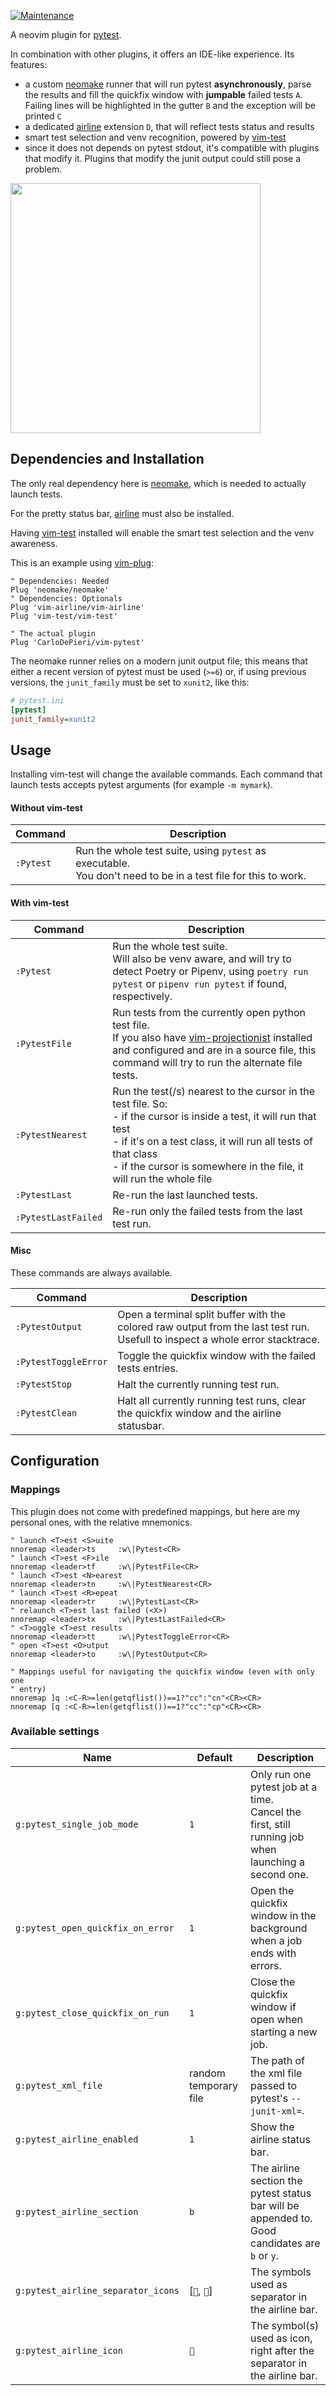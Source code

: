 [![Maintenance](https://img.shields.io/maintenance/yes/2023)](https://github.com/CarloDePieri/pymailtm/)

A neovim plugin for [pytest](https://docs.pytest.org/en/latest/).

In combination with other plugins, it offers an IDE-like experience. Its features:

- a custom [neomake](https://github.com/neomake/neomake) runner that will run
pytest **asynchronously**, parse the results and fill the quickfix window with
**jumpable** failed tests `A`. Failing lines will be highlighted in the gutter `B`
and the exception will be printed `C`
- a dedicated [airline](https://github.com/vim-airline/vim-airline) extension `D`,
that will reflect tests status and results
- smart test selection and venv recognition, powered by [vim-test](https://github.com/vim-test/vim-test/)
- since it does not depends on pytest stdout, it's compatible with plugins that modify
it. Plugins that modify the junit output could still pose a problem.

<img src="https://user-images.githubusercontent.com/5459291/108346515-c0ba1b80-71df-11eb-9757-02dc9811a045.png" width="400">

## Dependencies and Installation

The only real dependency here is [neomake](https://github.com/neomake/neomake),
which is needed to actually launch tests.

For the pretty status bar, [airline](https://github.com/vim-airline/vim-airline)
must also be installed.

Having [vim-test](https://github.com/vim-test/vim-test/) installed will enable
the smart test selection and the venv awareness.

This is an example using [vim-plug](https://github.com/junegunn/vim-plug):

```vim
" Dependencies: Needed 
Plug 'neomake/neomake'
" Dependencies: Optionals
Plug 'vim-airline/vim-airline'
Plug 'vim-test/vim-test'

" The actual plugin
Plug 'CarloDePieri/vim-pytest'
```

The neomake runner relies on a modern junit output file; this means that either
a recent version of pytest must be used (`>=6`) or, if using previous versions, the
`junit_family` must be set to `xunit2`, like this:

```ini
# pytest.ini
[pytest]
junit_family=xunit2
```

## Usage

Installing vim-test will change the available commands. Each command that
launch tests accepts pytest arguments (for example `-m mymark`).

#### Without vim-test

| Command | Description |
|---------|-------------|
| `:Pytest` | Run the whole test suite, using `pytest` as executable.<br/>You don't need to be in a test file for this to work. |

#### With vim-test

| Command | Description |
|---------|-------------|
| `:Pytest` | Run the whole test suite.<br/>Will also be venv aware, and will try to detect Poetry or Pipenv, using `poetry run pytest` or `pipenv run pytest` if found, respectively. |
| `:PytestFile` | Run tests from the currently open python test file.<br/>If you also have [vim-projectionist](https://github.com/tpope/vim-projectionist) installed and configured and are in a source file, this command will try to run the alternate file tests. |
| `:PytestNearest` | Run the test(/s) nearest to the cursor in the test file. So:<br/> - if the cursor is inside a test, it will run that test<br/>- if it's on a test class, it will run all tests of that class<br/>- if the cursor is somewhere in the file, it will run the whole file |
| `:PytestLast` | Re-run the last launched tests. |
| `:PytestLastFailed` | Re-run only the failed tests from the last test run. |

#### Misc

These commands are always available.

| Command | Description |
|---------|-------------|
| `:PytestOutput` | Open a terminal split buffer with the colored raw output from the last test run. Usefull to inspect a whole error stacktrace. |
| `:PytestToggleError` | Toggle the quickfix window with the failed tests entries. |
| `:PytestStop` | Halt the currently running test run. |
| `:PytestClean` | Halt all currently running test runs, clear the quickfix window and the airline statusbar. | 

## Configuration

### Mappings

This plugin does not come with predefined mappings, but here are my personal ones,
with the relative mnemonics.

```vim
" launch <T>est <S>uite
nnoremap <leader>ts     :w\|Pytest<CR>
" launch <T>est <F>ile
nnoremap <leader>tf     :w\|PytestFile<CR>
" launch <T>est <N>earest
nnoremap <leader>tn     :w\|PytestNearest<CR>
" launch <T>est <R>epeat
nnoremap <leader>tr     :w\|PytestLast<CR>
" relaunch <T>est last failed (<X>)
nnoremap <leader>tx     :w\|PytestLastFailed<CR>
" <T>oggle <T>est results
nnoremap <leader>tt     :w\|PytestToggleError<CR>
" open <T>est <O>utput
nnoremap <leader>to     :w\|PytestOutput<CR>

" Mappings useful for navigating the quickfix window (even with only one
" entry)
nnoremap ]q :<C-R>=len(getqflist())==1?"cc":"cn"<CR><CR>
nnoremap [q :<C-R>=len(getqflist())==1?"cc":"cp"<CR><CR>
```

### Available settings

| Name | Default | Description |
|------|---------|-------------|
| `g:pytest_single_job_mode`| `1` | Only run one pytest job at a time.<br/>Cancel the first, still running job when launching a second one. |
| `g:pytest_open_quickfix_on_error` | `1` | Open the quickfix window in the background when a job ends with errors. |
| `g:pytest_close_quickfix_on_run` | `1` | Close the quickfix window if open when starting a new job. |
| `g:pytest_xml_file` | random temporary file | The path of the xml file passed to pytest's `--junit-xml=`. |
| `g:pytest_airline_enabled` | `1` | Show the airline status bar. |
| `g:pytest_airline_section` | `b` | The airline section the pytest status bar will be appended to.<br/>Good candidates are `b` or `y`. |
| `g:pytest_airline_separator_icons` | [``, ``] | The symbols used as separator in the airline bar. |
| `g:pytest_airline_icon` | `` | The symbol(s) used as icon, right after the separator in the airline bar. |
